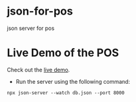 # json-for-pos
json server for pos 

# Live Demo of the POS 
Check out the [live demo](https://advanceware.vercel.app/).
  
  * Run the server using the following command:
  ```
  npx json-server --watch db.json --port 8000
  ```
